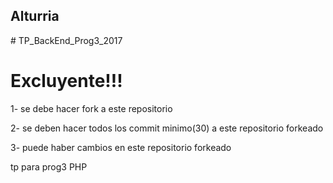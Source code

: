 <h2>Alturria</h2>
# TP_BackEnd_Prog3_2017


<h1>Excluyente!!!</h1>
<p> 1- se debe hacer fork a este repositorio</p>
<p> 2- se deben hacer todos los commit minimo(30) a este repositorio forkeado</p>
<p> 3- puede haber cambios en este repositorio forkeado</p>
tp para prog3 PHP
